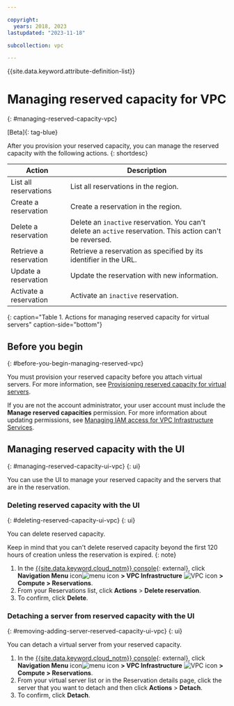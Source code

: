 ```yaml
---

copyright:
  years: 2018, 2023
lastupdated: "2023-11-18"

subcollection: vpc

---
```


{{site.data.keyword.attribute-definition-list}}

# Managing reserved capacity for VPC
{: #managing-reserved-capacity-vpc}

[Beta]{: tag-blue}

After you provision your reserved capacity, you can manage the reserved capacity with the following actions.
{: shortdesc}

| Action | Description |
| --- | --- |
| List all reservations | List all reservations in the region. |
| Create a reservation | Create a reservation in the region. |
| Delete a reservation | Delete an `inactive` reservation. You can't delete an `active` reservation. This action can't be reversed. |
| Retrieve a reservation | Retrieve a reservation as specified by its identifier in the URL. |
| Update a reservation | Update the reservation with new information. |
| Activate a reservation | Activate an `inactive` reservation. |
{: caption="Table 1. Actions for managing reserved capacity for virtual servers" caption-side="bottom"}

## Before you begin
{: #before-you-begin-managing-reserved-vpc}

You must provision your reserved capacity before you attach virtual servers. For more information, see [Provisioning reserved capacity for virtual servers](/docs/vpc?topic=vpc-provisioning-reserved-capacity-vpc).

If you are not the account administrator, your user account must include the **Manage reserved capacities** permission. For more information about updating permissions, see [Managing IAM access for VPC Infrastructure Services](/docs/vpc?topic=vpc-iam-getting-started).

## Managing reserved capacity with the UI
{: #managing-reserved-capacity-ui-vpc}
{: ui}

You can use the UI to manage your reserved capacity and the servers that are in the reservation.

### Deleting reserved capacity with the UI
{: #deleting-reserved-capacity-ui-vpc}
{: ui}

You can delete reserved capacity.

   Keep in mind that you can't delete reserved capacity beyond the first 120 hours of creation unless the reservation is expired.
   {: note}

1. In the [{{site.data.keyword.cloud_notm}} console](/login){: external}, click **Navigation Menu** icon![menu icon](../icons/icon_hamburger.svg) **> VPC Infrastructure** ![VPC icon](../../icons/vpc.svg) **> Compute > Reservations**.
1. From your Reservations list, click **Actions** > **Delete reservation**.
1. To confirm, click **Delete**.

### Detaching a server from reserved capacity with the UI
{: #removing-adding-server-reserved-capacity-ui-vpc}
{: ui}

You can detach a virtual server from your reserved capacity.

1. In the [{{site.data.keyword.cloud_notm}} console](/login){: external}, click **Navigation Menu** icon![menu icon](../icons/icon_hamburger.svg) **> VPC Infrastructure** ![VPC icon](../../icons/vpc.svg) **> Compute > Reservations**.
1. From your virtual server list or in the Reservation details page, click the server that you want to detach and then click **Actions** > **Detach**.
1. To confirm, click **Detach**.
